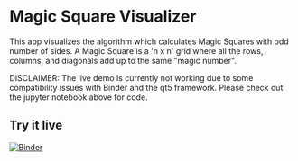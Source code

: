 # Magic Square Visualizer
This app visualizes the algorithm which calculates Magic Squares with odd number of sides. A Magic Square is a 'n x n' grid where all the rows, columns, and diagonals add up to the same "magic number". 

DISCLAIMER: The live demo is currently not working due to some compatibility issues with Binder and the qt5 framework. Please check out the jupyter notebook above for code.

## Try it live

[![Binder](https://mybinder.org/badge.svg)](https://mybinder.org/v2/gh/fahimnis/Magic_Square_Visualizer.git/master?urlpath=%2Fapps%2FMagic_Square_Animation.ipynb)


